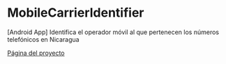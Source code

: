 MobileCarrierIdentifier
=======================

[Android App] Identifica el operador móvil al que pertenecen los números telefónicos en Nicaragua

[Página del proyecto](altmas5.github.com/MobileCarrierIdentifier)
